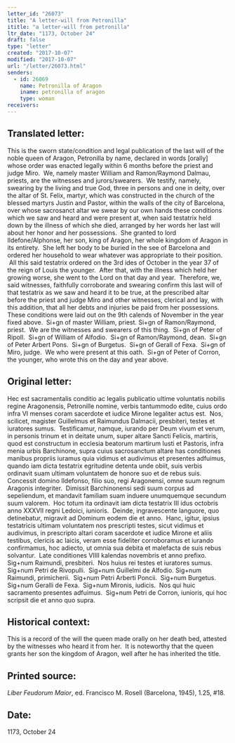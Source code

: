 ```yaml
---
letter_id: "26073"
title: "A letter-will from Petronilla"
ititle: "a letter-will from petronilla"
ltr_date: "1173, October 24"
draft: false
type: "letter"
created: "2017-10-07"
modified: "2017-10-07"
url: "/letter/26073.html"
senders:
  - id: 26069
    name: Petronilla of Aragon
    iname: petronilla of aragon
    type: woman
receivers:
---
```

<h2> Translated letter:</h2><p>This is the sworn state/condition and legal publication of the last will of the noble queen of Aragon, Petronilla by name, declared in words [orally] whose order was enacted legally within 6 months before the priest and judge Miro.&nbsp; We, namely master William and Ramon/Raymond Dalmau, priests, are the witnesses and jurors/swearers.&nbsp; We testify, namely, swearing by the living and true God, three in persons and one in deity, over the altar of St. Felix, martyr, which was constructed in the church of the blessed martyrs Justin and Pastor, within the walls of the city of Barcelona, over whose sacrosanct altar we swear by our own hands these conditions which we saw and heard and were present at, when said testatrix held down by the illness of which she died, arranged by her words her last will about her honor and her possessions.&nbsp; She granted to lord Ildefone/Alphonse, her son, king of Aragon, her whole kingdom of Aragon in its entirety.&nbsp; She left her body to be buried in the see of Barcelona and ordered her household to wear whatever was appropriate to their position. &nbsp;All this said testatrix ordered on the 3rd ides of October in the year 37 of the reign of Louis the younger.&nbsp; After that, with the illness which held her growing worse, she went to the Lord on that day and year.&nbsp; Therefore, we, said witnesses, faithfully corroborate and swearing confirm this last will of that testatrix as we saw and heard it to be true, at the prescribed altar before the priest and judge Miro and other witnesses, clerical and lay, with this addition, that all her debts and injuries be paid from her possessions.&nbsp; These conditions were laid out on the 9th calends of November in the year fixed above.&nbsp; Si+gn of master William, priest. Si+gn of Ramon/Raymond, priest.&nbsp; We are the witnesses and swearers of this thing.&nbsp; Si+gn of Peter of Ripoll.&nbsp; Si+gn of William of Alfodio.&nbsp; Si+gn of Ramon/Raymond, dean.&nbsp; Si+gn of Peter Arbert Pons.&nbsp; Si+gn of Burgetus.&nbsp; Si+gn of Gerall of Fexa.&nbsp; Si+gn of Miro, judge.&nbsp; We who were present at this oath.&nbsp; Si+gn of Peter of Corron, the younger, who wrote this on the day and year above.</p><h2 class="mt-4"> Original letter:</h2><p>Hec est sacramentalis conditio ac legalis publicatio ultime voluntatis nobilis regine Aragonensis, Petronille nomine, verbis tantummodo edite, cuius ordo infra VI menses coram sacerdote et iudice Mirone legaliter actus est.&nbsp; Nos, scilicet, magister Guillelmus et Raimundus Dalmacii, presbiteri, testes et iuratores sumus.&nbsp; Testificamur, namque, iurando per Deum vivum et verum, in personis trinum et in deitate unum, super altare Sancti Felicis, martiris, quod est constructum in ecclesia beatorum martirum Iusti et Pastoris, infra menia urbis Barchinone, supra cuius sacrosanctum altare has conditiones manibus propriis iuramus quia vidimus et audivimus et presentes adfuimus, quando iam dicta testatrix egritudine detenta unde obiit, suis verbis ordinavit suam ultimam voluntatem de honore suo et de rebus suis. Concessit domino Ildefonso, filio suo, regi Aragonensi, omne suum regnum Aragonis integriter.&nbsp; Dimissit Barchinonensi sedi suum corpus ad sepeliendum, et mandavit familiam suam induere unumquemque secundum suum valorem.&nbsp; Hoc totum ita ordinavit iam dicta testatrix III idus octobris anno XXXVII regni Ledoici, iunioris.&nbsp; Deinde, ingravescente languore, quo detinebatur, migravit ad Dominum eodem die et anno.&nbsp; Hanc, igitur, ipsius testatricis ultimam voluntatem nos prescripti testes, sicut vidimus et audivimus, in prescripto altari coram sacerdote et iudice Mirone et aliis testibus, clericis ac laicis, veram esse fideliter corroboramus et iurando confirmamus, hoc adiecto, ut omnia sua debita et malefacta de suis rebus solvantur.&nbsp; Late conditiones VIIII kalendas novembris et anno prefixo.&nbsp; Sig+num Raimundi, presbiteri.&nbsp; Nos huius rei testes et iuratores sumus.&nbsp; Sig+num Petri de Rivopulli.&nbsp; Sig+num Guillelmi de Alfodio. Sig+num Raimundi, primicherii.&nbsp; Sig+num Petri Arberti Poncii.&nbsp; Sig+num Burgetus.&nbsp; Sig+num Geralli de Fexa.&nbsp; Sig+num Mironis, iudicis.&nbsp; Nos qui huic sacramento presentes adfuimus.&nbsp; Sig+num Petri de Corron, iunioris, qui hoc scripsit die et anno quo supra.</p><h2 class="mt-4"> Historical context:</h2><p>This is a record of the will the queen made orally on her death bed, attested by the witnesses who heard it from her. &nbsp;It is noteworthy that the queen grants her son the kingdom of Aragon, well after he has inherited the title.</p><h2 class="mt-4"> Printed source:</h2><p><em>Liber Feudorum Maior</em>, ed. Francisco M. Rosell (Barcelona, 1945), 1.25, #18.</p><h2 class="mt-4"> Date:</h2>1173, October 24
